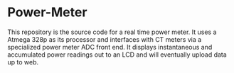 # Power-Meter

This repository is the source code for a real time power meter. 
It uses a Atmega 328p as its processor and interfaces with CT meters via a specialized power meter ADC front end.
It displays instantaneous and accumulated power readings out to an LCD and will eventually upload data up to web. 

